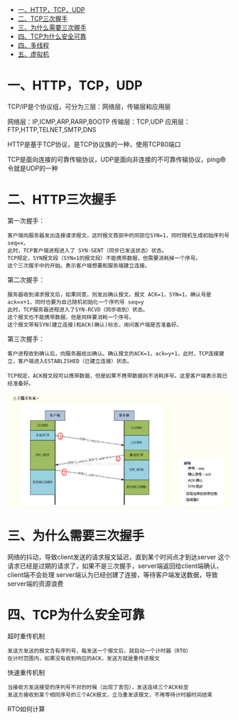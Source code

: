 * [一、HTTP，TCP，UDP](#一HTTP,TCP,UDP)
* [二、TCP三次握手](#二HTTP三次握手)
* [三、为什么需要三次握手](#三为什么需要三次握手)
* [四、TCP为什么安全可靠](#三图片的插入方式)
* [四、多线程](#三图片的插入方式)
* [五、虚拟机](#三图片的插入方式)


# 一、HTTP，TCP，UDP

TCP/IP是个协议组，可分为三层：网络层，传输层和应用层

网络层：IP,ICMP,ARP,RARP,BOOTP
传输层：TCP,UDP
应用层：FTP,HTTP,TELNET,SMTP,DNS

HTTP是基于TCP协议，是TCP协议族的一种，使用TCP80端口

TCP是面向连接的可靠传输协议，UDP是面向非连接的不可靠传输协议，ping命令就是UDP的一种


# 二、HTTP三次握手
第一次握手：
 
    客户端向服务器发出连接请求报文，这时报文首部中的同部位SYN=1，同时随机生成初始序列号 seq=x，
    此时，TCP客户端进程进入了 SYN-SENT（同步已发送状态）状态。
    TCP规定，SYN报文段（SYN=1的报文段）不能携带数据，但需要消耗掉一个序号。
    这个三次握手中的开始。表示客户端想要和服务端建立连接。
第二次握手：

    服务器收到请求报文后，如果同意，则发出确认报文。报文 ACK=1，SYN=1，确认号是ack=x+1，同时也要为自己随机初始化一个序列号 seq=y
    此时，TCP服务器进程进入了SYN-RCVD（同步收到）状态。
    这个报文也不能携带数据，但是同样要消耗一个序号。
    这个报文带有SYN(建立连接)和ACK(确认)标志，询问客户端是否准备好。
第三次握手：

    客户进程收到确认后，向服务器给出确认。确认报文的ACK=1，ack=y+1，此时，TCP连接建立，客户端进入ESTABLISHED（已建立连接）状态。
    
    TCP规定，ACK报文段可以携带数据，但是如果不携带数据则不消耗序号。这里客户端表示我已经准备好。
    
<div align="center">
    <img src="https://github.com/zhangzeGIT/note/blob/master/assets/三次握手.png" width="800px">
</div>


# 三、为什么需要三次握手  

网络的抖动，导致client发送的请求报文延迟，直到某个时间点才到达server
这个请求已经是过期的请求了，如果不是三次握手，server端返回给client端确认，client端不会处理
server端认为已经创建了连接，等待客户端发送数据，导致server端的资源浪费

# 四、TCP为什么安全可靠

超时重传机制
    
    发送方发送的报文含有序列号，每发送一个报文后，就启动一个计时器（RTO）
    在计时范围内，如果没有收到响应的ACK，发送方就是重传该报文
    
快速重传机制

    当接收方发送接受的序列号不对的时候（出现了丢包），发送连续三个ACK标至
    发送方接收到某个相同序号的三个ACK报文，立马重发该报文，不用等待计时器时间结束

RTO如何计算
    
    

    









